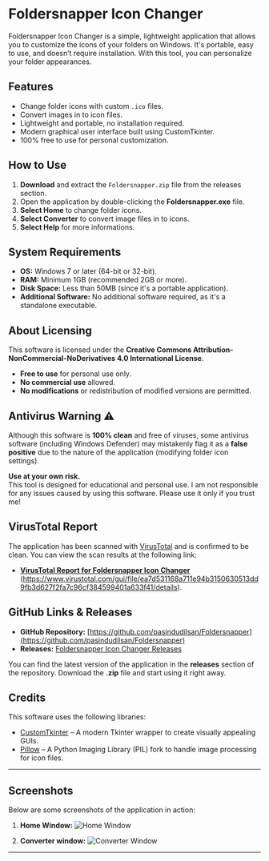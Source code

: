  
# Foldersnapper Icon Changer
Foldersnapper Icon Changer is a simple, lightweight application that allows you to customize the icons of your folders on Windows. It's portable, easy to use, and doesn’t require installation. With this tool, you can personalize your folder appearances.

## Features
- Change folder icons with custom `.ico` files.
- Convert images in to icon files.
- Lightweight and portable, no installation required.
- Modern graphical user interface built using CustomTkinter.
- 100% free to use for personal customization.

## How to Use
1. **Download** and extract the `Foldersnapper.zip` file from the releases section.
2. Open the application by double-clicking the **Foldersnapper.exe** file.
3. **Select Home** to change folder icons.
4. **Select Converter** to convert image files in to icons.
5. **Select Help** for more informations.

## System Requirements
- **OS:** Windows 7 or later (64-bit or 32-bit).
- **RAM:** Minimum 1GB (recommended 2GB or more).
- **Disk Space:** Less than 50MB (since it's a portable application).
- **Additional Software:** No additional software required, as it's a standalone executable.

## About Licensing
This software is licensed under the **Creative Commons Attribution-NonCommercial-NoDerivatives 4.0 International License**.

- **Free to use** for personal use only.
- **No commercial use** allowed.
- **No modifications** or redistribution of modified versions are permitted.

## Antivirus Warning ⚠️
Although this software is **100% clean** and free of viruses, some antivirus software (including Windows Defender) may mistakenly flag it as a **false positive** due to the nature of the application (modifying folder icon settings).

**Use at your own risk.**  
This tool is designed for educational and personal use. I am not responsible for any issues caused by using this software. Please use it only if you trust me!

## VirusTotal Report
The application has been scanned with [VirusTotal](https://www.virustotal.com/) and is confirmed to be clean. You can view the scan results at the following link:
- **[VirusTotal Report for Foldersnapper Icon Changer](#)** (https://www.virustotal.com/gui/file/ea7d531168a711e94b3150630513dd9fb3d627f2fa7c96cf384599401a633f41/details).

## GitHub Links & Releases
- **GitHub Repository:** [https://github.com/pasindudilsan/Foldersnapper](https://github.com/pasindudilsan/Foldersnapper)
- **Releases:** [Foldersnapper Icon Changer Releases](https://github.com/pasindudilsan/Foldersnapper/releases)

You can find the latest version of the application in the **releases** section of the repository. Download the **.zip** file and start using it right away.

## Credits
This software uses the following libraries:
- [CustomTkinter](https://github.com/TomSchimansky/CustomTkinter) – A modern Tkinter wrapper to create visually appealing GUIs.
- [Pillow](https://pillow.readthedocs.io/en/stable/) – A Python Imaging Library (PIL) fork to handle image processing for icon files.

---

## Screenshots
Below are some screenshots of the application in action:

1. **Home Window:**
   ![Home Window](https://github.com/pasindudilsan/Foldersnapper/screenshots/screenshot1.png)

2. **Converter window:**
   ![Converter Window](https://github.com/pasindudilsan/Foldersnapper/screenshots/screenshot2.png)  


---
